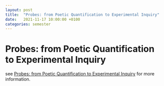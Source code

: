 ```yaml
---
layout: post
title:  "Probes: from Poetic Quantification to Experimental Inquiry"
date:   2021-11-17 10:00:00 +0100
categories: semester
---
```


# Probes: from Poetic Quantification to Experimental Inquiry


see [Probes: from Poetic Quantification to Experimental Inquiry](https://blogs.digitalmedia-bremen.de/probes/) for more information.



